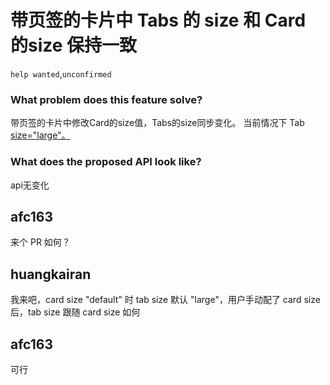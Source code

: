 # 带页签的卡片中 Tabs 的 size 和 Card 的size 保持一致

`help wanted`,`unconfirmed`

### What problem does this feature solve?

带页签的卡片中修改Card的size值，Tabs的size同步变化。
当前情况下 Tab [size="large"。](https://github.com/ant-design/ant-design/blob/aff6314d116c9fab63bdf05f6a31b08f57258388/components/card/Card.tsx#L122)

### What does the proposed API look like?

api无变化

<!-- generated by ant-design-issue-helper. DO NOT REMOVE -->

## afc163

来个 PR 如何？

## huangkairan

我来吧，card size "default" 时 tab size 默认 "large"，用户手动配了 card size 后，tab size 跟随 card size 如何

## afc163

可行
